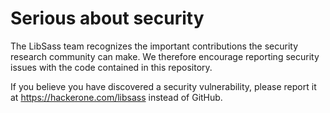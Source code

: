 Serious about security
======================

The LibSass team recognizes the important contributions the security research community can make. We therefore encourage
reporting security issues with the code contained in this repository.

If you believe you have discovered a security vulnerability, please report it at
https://hackerone.com/libsass instead of GitHub.

